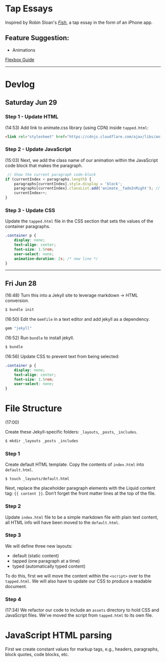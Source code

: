 # Tap Essays

Inspired by Robin Sloan's 
[*Fish*](https://www.robinsloan.com/fish/), a tap essay in 
the form of an iPhone app.

## Feature Suggestion:

- Animations

[Flexbox 
Guide](https://www.joshwcomeau.com/css/interactive-guide-to-flexbox/)

---

# Devlog

## Saturday Jun 29

### Step 1 - Update HTML

(14:53) Add link to animate.css library (using CDN) inside `tapped.html`:

```html 
<link rel="stylesheet" href="https://cdnjs.cloudflare.com/ajax/libs/animate.css/4.1.1/animate.min.css" />
```

### Step 2 - Update JavaScript
(15:03) Next, we add the class name of our animation within the JavaScript code
block that makes the paragraph.

```javascript
 // Show the current paragraph code-block
if (currentIndex < paragraphs.length) {
    paragraphs[currentIndex].style.display = 'block';
    paragraphs[currentIndex].classList.add('animate__fadeInRight'); // add this line
    currentIndex++;
}
```

### Step 3 - Update CSS

Update the `tapped.html` file in the CSS section that sets the values of the 
container paragraphs.

```css
.container p {
    display: none;
    text-align: center;
    font-size: 1.5rem;
    user-select: none;
    animation-duration: 2s; /* new line */
}
```

---

## Fri Jun 28

(16:48) Turn this into a Jekyll site to leverage markdown -> HTML conversion.

```sh
$ bundle init
```

(16:50) Edit the `Gemfile` in a text editor and add jekyll as a dependency.

```sh
gem "jekyll"
```

(16:52) Run `bundle` to install jekyll.

```sh
$ bundle
```

(16:56) Update CSS to prevent text from being selected:

```css
.container p {
    display: none;
    text-align: center;
    font-size: 1.5rem;
    user-select: none;
}
```

# File Structure

(17:00) 

Create these Jekyll-specific folders: `_layouts`, `_posts`, `_includes`.

```sh
$ mkdir _layouts _posts _includes
```

### Step 1

Create default HTML template. Copy the contents of `index.html` into `default.html`.

`$ touch _layouts/default.html`

Next, replace the placeholder paragraph elements with the Liquid content tag: `{{ content }}`. Don’t forget the front matter lines at the top of the file.

### Step 2

Update `index.html` file to be a simple markdown file with plain text content, all HTML info will have been moved to the `default.html`.

### Step 3

We will define three new layouts:

- default (static content)
- tapped (one paragraph at a time)
- typed (automatically typed content)

To do this, first we will move the content within the `<script>` over to the `tapped.html`. We will also have to update our CSS to produce a readable document.

### Step 4

(17:34) We refactor our code to include an `assets` directory to hold CSS and JavaScript files. We’ve moved the script from `tapped.html` to its own file.

# JavaScript HTML parsing

First we create constant values for markup tags, e.g., headers, paragraphs, block quotes, code blocks, etc.





